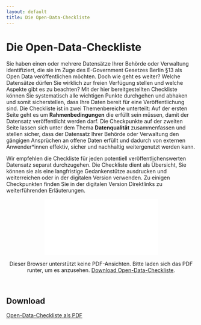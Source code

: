 ```yaml
---
layout: default
title: Die Open-Data-Checkliste
---
```


# Die Open-Data-Checkliste

Sie haben einen oder mehrere Datensätze Ihrer Behörde oder Verwaltung identifiziert, die sie im Zuge des E-Government Gesetzes Berlin §13 als Open Data veröffentlichen möchten. Doch wie geht es weiter? Welche Datensätze dürfen Sie wirklich zur freien Verfügung stellen und welche Aspekte gibt es zu beachten? Mit der hier bereitgestellten Checkliste können Sie systematisch alle wichtigen Punkte durchgehen und abhaken und somit sicherstellen, dass Ihre Daten bereit für eine Veröffentlichung sind.
Die Checkliste ist in zwei Themenbereiche unterteilt: Auf der ersten Seite geht es um **Rahmenbedingungen** die erfüllt sein müssen, damit der Datensatz veröffentlicht werden darf. Die Checkpunkte auf der zweiten Seite lassen sich unter dem Thema **Datenqualität** zusammenfassen und stellen sicher, dass der Datensatz Ihrer Behörde oder Verwaltung den gängigen Ansprüchen an offene Daten erfüllt und dadurch von externen Anwender\*innen effektiv, sicher und nachhaltig weitergenutzt werden kann.

Wir empfehlen die Checkliste für jeden potentiell veröffentlichenswerten Datensatz separat durchzugehen. Die Checkliste dient als Übersicht, Sie können sie als eine langfristige Gedankenstütze ausdrucken und weiterreichen oder in der digitalen Version verwenden. Zu einigen Checkpunkten finden Sie in der digitalen Version Direktlinks zu weiterführenden Erläuterungen.

<center>
  <object data="/assets/file-download/open_data_checkliste.pdf" type="application/pdf" class="pdf">
      <embed src="/assets/file-download/open_data_checkliste.pdf">
          <p>Dieser Browser unterstützt keine PDF-Ansichten. Bitte laden sich das PDF runter, um es anzusehen. <a href="/assets/file-download/open_data_checkliste.pdf">Download Open-Data-Checkliste</a>.</p>
  </object>
</center>
<br>


## Download

[Open-Data-Checkliste als PDF](/assets/file-download/open_data_checkliste.pdf)

